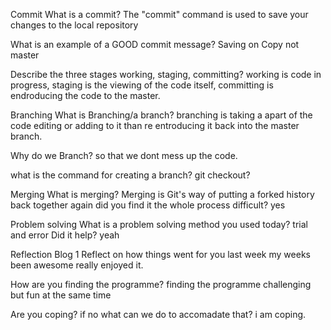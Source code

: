 Commit
What is a commit? The "commit" command is used to save your changes to the local repository

What is an example of a GOOD commit message? Saving on Copy not master 

Describe the three stages working, staging, committing? working is code in progress, staging is the viewing of the code itself, committing is endroducing the code to the master.

Branching
What is Branching/a branch? branching is taking a apart of the code editing or adding to it than re entroducing it back into the master branch.

Why do we Branch? so that we dont mess up the code.

what is the command for creating a branch? git checkout?


Merging
What is merging? Merging is Git's way of putting a forked history back together again
did you find it the whole process difficult? yes

Problem solving
What is a problem solving method you used today? trial and error
Did it help? yeah 


Reflection Blog 1
Reflect on how things went for you last week my weeks been awesome really enjoyed it.

How are you finding the programme? finding the programme challenging but fun at the same time

Are you coping? if no what can we do to accomadate that? i am coping.
